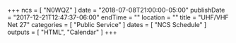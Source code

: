 +++
ncs = [ "N0WQZ" ]
date = "2018-07-08T21:00:00-05:00"
publishDate = "2017-12-21T12:47:37-06:00"
endTime = ""
location = ""
title = "UHF/VHF Net 27"
categories = [ "Public Service" ]
dates = [ "NCS Schedule" ]
outputs = [ "HTML", "Calendar" ]
+++
